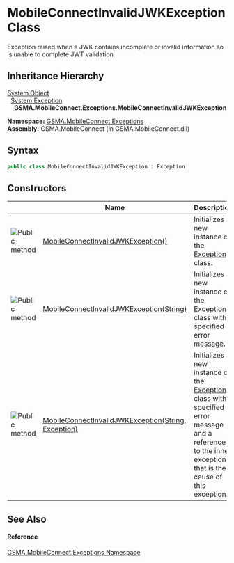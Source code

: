 MobileConnectInvalidJWKException Class
======================================
Exception raised when a JWK contains incomplete or invalid information so is unable to complete JWT validation


Inheritance Hierarchy
---------------------
[System.Object][1]  
  [System.Exception][2]  
    **GSMA.MobileConnect.Exceptions.MobileConnectInvalidJWKException**  

**Namespace:** [GSMA.MobileConnect.Exceptions][3]  
**Assembly:** GSMA.MobileConnect (in GSMA.MobileConnect.dll)

Syntax
------

```csharp
public class MobileConnectInvalidJWKException : Exception
```


Constructors
------------

                 | Name                                                     | Description                                                                                                                                                       
---------------- | -------------------------------------------------------- | ----------------------------------------------------------------------------------------------------------------------------------------------------------------- 
![Public method] | [MobileConnectInvalidJWKException()][4]                  | Initializes a new instance of the [Exception][2] class.                                                                                                           
![Public method] | [MobileConnectInvalidJWKException(String)][5]            | Initializes a new instance of the [Exception][2] class with a specified error message.                                                                            
![Public method] | [MobileConnectInvalidJWKException(String, Exception)][6] | Initializes a new instance of the [Exception][2] class with a specified error message and a reference to the inner exception that is the cause of this exception. 


See Also
--------

#### Reference
[GSMA.MobileConnect.Exceptions Namespace][3]  

[1]: http://msdn.microsoft.com/en-us/library/e5kfa45b
[2]: http://msdn.microsoft.com/en-us/library/c18k6c59
[3]: ../README.md
[4]: _ctor.md
[5]: _ctor_1.md
[6]: _ctor_2.md
[7]: ../../_icons/Help.png
[Public method]: ../../_icons/pubmethod.gif "Public method"